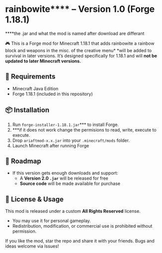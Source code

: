 # rainbowite**** – Version 1.0 (Forge 1.18.1)
****the .jar and what the mod is named after download are differant


🎮 This is a Forge mod for Minecraft 1.18.1 that adds rainbowite a rainbow block and weapons in the misc. of the creative menu* *will be added to survival in later versions. It’s designed specifically for 1.18.1 and will **not be updated to later Minecraft versions.**

## 🔧 Requirements
- Minecraft Java Edition 
- Forge 1.18.1 (included in this repository)

## 📦 Installation
1. Run `forge-installer-1.18.1.jar`*** to install Forge.
2. ***if it does not work change the permisions to read, write, execute to execute.
3. Drop `ariaftmod-x.x.jar` into your `.minecraft/mods` folder.
4. Launch Minecraft after running Forge

## 🚀 Roadmap
- If this version gets enough downloads and support:
  - A **Version 2.0 `.jar`** will be released for free
  - **Source code** will be made available for purchase

## 🚫 License & Usage
This mod is released under a custom **All Rights Reserved** license.  
- You may use it for personal gameplay.
- Redistribution, modification, or commercial use is prohibited without permission.

If you like the mod, star the repo and share it with your friends. Bugs and ideas welcome via Issues!
